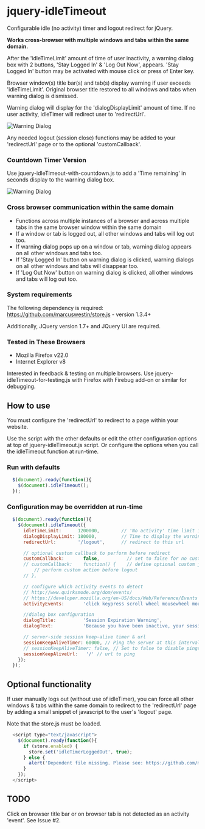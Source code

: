 # jquery-idleTimeout

Configurable idle (no activity) timer and logout redirect for jQuery.

<strong>Works cross-browser with multiple windows and tabs within the same domain.</strong>

After the 'idleTimeLimit' amount of time of user inactivity, a warning dialog box with 2 buttons, 'Stay Logged In' & 'Log Out Now', appears. 'Stay Logged In' button may be activated with mouse click or press of Enter key.

Browser window(s) title bar(s) and tab(s) display warning if user exceeds 'idleTimeLimit'. Original browser title restored to all windows and tabs when warning dialog is dismissed.

Warning dialog will display for the 'dialogDisplayLimit' amount of time. If no user activity, idleTimer will redirect user to 'redirectUrl'.

![Warning Dialog](https://raw.github.com/JillElaine/jquery-idleTimeout/master/warning_dialog.png)

Any needed logout (session close) functions may be added to your 'redirectUrl' page or to the optional 'customCallback'.

### Countdown Timer Version

Use jquery-idleTimeout-with-countdown.js to add a 'Time remaining' in seconds display to the warning dialog box.

![Warning Dialog](https://raw.github.com/JillElaine/jquery-idleTimeout/master/warning_dialog_countdown.png)

### Cross browser communication within the same domain

* Functions across multiple instances of a browser and across multiple tabs in the same browser window within the same domain
* If a window or tab is logged out, all other windows and tabs will log out too.
* If warning dialog pops up on a window or tab, warning dialog appears on all other windows and tabs too.
* If 'Stay Logged In' button on warning dialog is clicked, warning dialogs on all other windows and tabs will disappear too.
* If 'Log Out Now' button on warning dialog is clicked, all other windows and tabs will log out too.

### System requirements

The following dependency is required: https://github.com/marcuswestin/store.js - version 1.3.4+

Additionally, JQuery version 1.7+ and JQuery UI are required.

### Tested in These Browsers

* Mozilla Firefox v22.0
* Internet Explorer v8

Interested in feedback & testing on multiple browsers.
Use jquery-idleTimeout-for-testing.js with Firefox with Firebug add-on or similar for debugging.

## How to use

You must configure the 'redirectUrl' to redirect to a page within your website.

Use the script with the other defaults or edit the other configuration options at top of jquery-idleTimeout.js script. Or configure the options when you call the idleTimeout function at run-time.

### Run with defaults

```Javascript
  $(document).ready(function(){
    $(document).idleTimeout();
  });
```

### Configuration may be overridden at run-time

```Javascript
  $(document).ready(function(){
    $(document).idleTimeout({
      idleTimeLimit:      1200000,        // 'No activity' time limit in milliseconds. 1200000 = 20 Minutes
      dialogDisplayLimit: 180000,         // Time to display the warning dialog before redirect (and optional callback) in milliseconds. 180000 = 3 Minutes
      redirectUrl:        '/logout',      // redirect to this url

      // optional custom callback to perform before redirect
      customCallback:       false,          // set to false for no customCallback
      // customCallback:    function() {    // define optional custom js function
          // perform custom action before logout
      // },

      // configure which activity events to detect
      // http://www.quirksmode.org/dom/events/
      // https://developer.mozilla.org/en-US/docs/Web/Reference/Events
      activityEvents:       'click keypress scroll wheel mousewheel mousemove', // separate each event with a space

      //dialog box configuration
      dialogTitle:          'Session Expiration Warning',
      dialogText:           'Because you have been inactive, your session is about to expire.',

      // server-side session keep-alive timer & url
      sessionKeepAliveTimer: 60000, // Ping the server at this interval in milliseconds. 60000 = 1 Minute
      // sessionKeepAliveTimer: false, // Set to false to disable pings.
      sessionKeepAliveUrl:   '/' // url to ping
    });
  });
```

## Optional functionality
If user manually logs out (without use of idleTimer), you can force all other windows & tabs within the same domain to redirect to the 'redirectUrl' page by adding a small snippet of javascript to the user's 'logout' page.

Note that the store.js must be loaded.

```Javascript
  <script type="text/javascript">
    $(document).ready(function(){
      if (store.enabled) {
        store.set('idleTimerLoggedOut', true);
      } else {
        alert('Dependent file missing. Please see: https://github.com/marcuswestin/store.js');
      }
    });
  </script>
```

## TODO
Click on browser title bar or on browser tab is not detected as an activity 'event'. See Issue #2.

